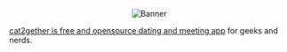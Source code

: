 <p align="center">
<img alt="Banner" src="https://ohiofiles.live/2b0bdc.gif"/>
</p>

[cat2gether is free and opensource dating and meeting app](https://cat2gether.com) for geeks and nerds.



